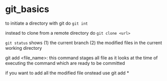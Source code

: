 # git_basics

to initiate a directory with git do ```git int```

instead to clone from a remote directory do ```git clone <url>```

```git status``` shows (1) the current branch (2) the modified files in the current working directory  

git add <file_name>: this command stages all file as it looks at the time of executing the command which are ready to be committed

if you want to add all the modified file onstead use git add * 
